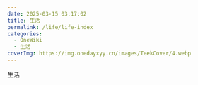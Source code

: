 ```yaml
---
date: 2025-03-15 03:17:02
title: 生活
permalink: /life/life-index
categories:
  - OneWiki
  - 生活
coverImg: https://img.onedayxyy.cn/images/TeekCover/4.webp
---
```

生活


